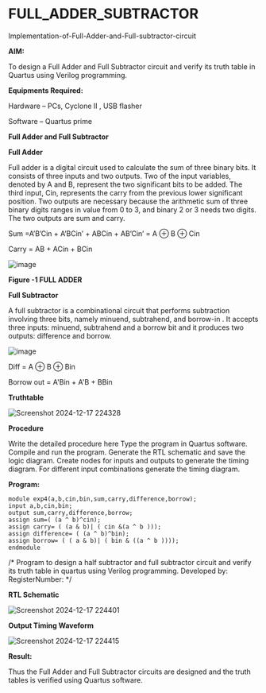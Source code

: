 # FULL_ADDER_SUBTRACTOR

Implementation-of-Full-Adder-and-Full-subtractor-circuit

**AIM:**

To design a Full Adder and Full Subtractor circuit and verify its truth table in Quartus using Verilog programming.

**Equipments Required:**

Hardware – PCs, Cyclone II , USB flasher

Software – Quartus prime

**Full Adder and Full Subtractor**

**Full Adder**

Full adder is a digital circuit used to calculate the sum of three binary bits. It consists of three inputs and two outputs. Two of the input variables, denoted by A and B, represent the two significant bits to be added. The third input, Cin, represents the carry from the previous lower significant position. Two outputs are necessary because the arithmetic sum of three binary digits ranges in value from 0 to 3, and binary 2 or 3 needs two digits. The two outputs are sum and carry.

Sum =A’B’Cin + A’BCin’ + ABCin + AB’Cin’ = A ⊕ B ⊕ Cin 

Carry = AB + ACin + BCin

![image](https://github.com/naavaneetha/FULL_ADDER_SUBTRACTOR/assets/154305477/0f30ba51-5ffb-4198-845f-18e054f675e7)

**Figure -1 FULL ADDER**

**Full Subtractor**

A full subtractor is a combinational circuit that performs subtraction involving three bits, namely minuend, subtrahend, and borrow-in . It accepts three inputs: minuend, subtrahend and a borrow bit and it produces two outputs: difference and borrow.

![image](https://github.com/naavaneetha/FULL_ADDER_SUBTRACTOR/assets/154305477/02b24f51-ab51-4304-9ad6-7b81ffc1ead5)

Diff = A ⊕ B ⊕ Bin 

Borrow out = A'Bin + A'B + BBin

**Truthtable**

![Screenshot 2024-12-17 224328](https://github.com/user-attachments/assets/6ce6d4e5-dfa9-4d1e-842d-d7b6250fc2ce)


**Procedure**

Write the detailed procedure here
Type the program in Quartus software. Compile and run the program. Generate the RTL schematic and save the logic diagram. Create nodes for inputs and outputs to generate the timing diagram. For different input combinations generate the timing diagram.

**Program:**
```
module exp4(a,b,cin,bin,sum,carry,difference,borrow);
input a,b,cin,bin;
output sum,carry,difference,borrow;
assign sum=( (a ^ b)^cin);
assign carry= ( (a & b)| ( cin &(a ^ b )));
assign difference= ( (a ^ b)^bin);
assign borrow= ( ( a & b)| ( bin & ((a ^ b ))));
endmodule

```

/* Program to design a half subtractor and full subtractor circuit and verify its truth table in quartus using Verilog programming. Developed by: RegisterNumber:
*/

**RTL Schematic**

![Screenshot 2024-12-17 224401](https://github.com/user-attachments/assets/146edc0d-57a4-4dee-abda-ab231de3e2ee)


**Output Timing Waveform**

![Screenshot 2024-12-17 224415](https://github.com/user-attachments/assets/3f69c78b-fe7a-42a0-a88c-e55bf3cae3db)


**Result:**

Thus the Full Adder and Full Subtractor circuits are designed and the truth tables is verified using Quartus software.



